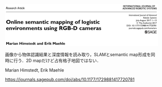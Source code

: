 ![論文](https://github.com/soraKING44/survey_paper/blob/images/semantic_mapping/indoor/2D/occupancy_grid_map/Online%20semantic%20mapping%20of%20logistic%20environments%20using%20RGB-D%20cameras.png)

画像から物体認識結果と深度情報を読み取り，SLAMとsemantic map形成を同時に行う．2D mapだけど占有格子地図ではない．

Marian Himstedt, Erik Maehle

https://journals.sagepub.com/doi/abs/10.1177/1729881417720781
